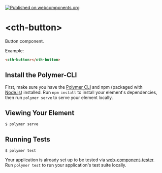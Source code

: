 [![Published on webcomponents.org](https://img.shields.io/badge/webcomponents.org-published-blue.svg?style=flat-square)](https://www.webcomponents.org/element/cathcheeno/cth-button)

# \<cth-button\>

Button component.

Example:
<!--
```
<custom-element-demo>
  <template>
    <link rel="import" href="cth-button.html">
    <next-code-block></next-code-block>
  </template>
</custom-element-demo>
```
-->
```html
<cth-button></cth-button>
```

## Install the Polymer-CLI

First, make sure you have the [Polymer CLI](https://www.npmjs.com/package/polymer-cli) and npm (packaged with [Node.js](https://nodejs.org)) installed. Run `npm install` to install your element's dependencies, then run `polymer serve` to serve your element locally.

## Viewing Your Element

```
$ polymer serve
```

## Running Tests

```
$ polymer test
```

Your application is already set up to be tested via [web-component-tester](https://github.com/Polymer/web-component-tester). Run `polymer test` to run your application's test suite locally.
